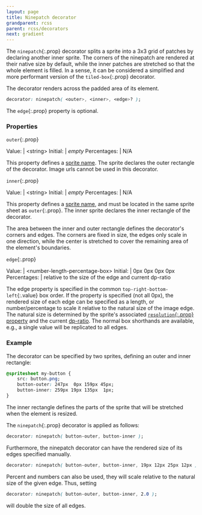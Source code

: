 ```yaml
---
layout: page
title: Ninepatch decorator
grandparent: rcss
parent: rcss/decorators
next: gradient
---
```



The `ninepatch`{:.prop} decorator splits a sprite into a 3x3 grid of patches by declaring another inner sprite. The corners of the ninepatch are rendered at their native size by default, while the inner patches are stretched so that the whole element is filled. In a sense, it can be considered a simplified and more performant version of the `tiled-box`{:.prop} decorator.

The decorator renders across the padded area of its element.

```css
decorator: ninepatch( <outer>, <inner>, <edge>? );
```

The `edge`{:.prop} property is optional.

### Properties


`outer`{:.prop}

Value: | \<string\>
Initial: | *empty*
Percentages: | N/A

This property defines a [sprite name](../sprite_sheets.html). The sprite declares the outer rectangle of the decorator. Image urls cannot be used in this decorator.

`inner`{:.prop}

Value: | \<string\>
Initial: | *empty*
Percentages: | N/A

This property defines a [sprite name](../sprite_sheets.html), and must be located in the same sprite sheet as `outer`{:.prop}. The inner sprite declares the inner rectangle of the decorator.

The area between the inner and outer rectangle defines the decorator's corners and edges. The corners are fixed in size, the edges only scale in one direction, while the center is stretched to cover the remaining area of the element's boundaries.

`edge`{:.prop}

Value: | \<number-length-percentage-box\>
Initial: | 0px 0px 0px 0px
Percentages: | relative to the size of the edge and current dp-ratio

The edge property is specified in the common `top-right-bottom-left`{:.value} box order. If the property is specified (not all 0px), the rendered size of each edge can be specified as a length, or number/percentage to scale it relative to the natural size of the image edge. The natural size is determined by the sprite's associated [`resolution`{:.prop} property](../sprite_sheets.html#resolution) and the current [dp-ratio](../syntax.html#density-independent-pixel-dp). The normal box shorthands are available, e.g., a single value will be replicated to all edges.


### Example

The decorator can be specified by two sprites, defining an outer and inner rectangle:
```css
@spritesheet my-button {
	src: button.png;
	button-outer: 247px  0px 159px 45px;
	button-inner: 259px 19px 135px  1px;
}
```
The inner rectangle defines the parts of the sprite that will be stretched when the element is resized. 

The `ninepatch`{:.prop} decorator is applied as follows:
```css
decorator: ninepatch( button-outer, button-inner );
```

Furthermore, the ninepatch decorator can have the rendered size of its edges specified manually.
```css
decorator: ninepatch( button-outer, button-inner, 19px 12px 25px 12px );
```
Percent and numbers can also be used, they will scale relative to the natural size of the given edge. Thus, setting
```css
decorator: ninepatch( button-outer, button-inner, 2.0 );
```
will double the size of all edges.
